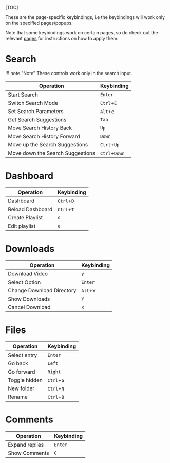 [TOC]

These are the page-specific keybindings, i.e the keybindings will work only on the specified pages/popups.

Note that some keybindings work on certain pages, so do check out the relevant [pages](../../04_Pages/_index.md) for instructions on how to apply them.

# Search
!!! note "Note"
	These controls work only in the search input.
		
| Operation                        | Keybinding                          |
|----------------------------------|-------------------------------------|
| Start Search                     | <kbd>`Enter`</kbd>                  |
| Switch Search Mode               | <kbd>`Ctrl`</kbd>+<kbd>`E`</kbd>    |
| Set Search Parameters            | <kbd>`Alt`</kbd>+<kbd>`e`</kbd>     |
| Get Search Suggestions           | <kbd>`Tab`</kbd>                    |
| Move Search History Back         | <kbd>`Up`</kbd>                     |
| Move Search History Forward      | <kbd>`Down`</kbd>                   |
| Move up the Search Suggestions   | <kbd>`Ctrl`</kbd>+<kbd>`Up`</kbd>   |
| Move down the Search Suggestions | <kbd>`Ctrl`</kbd>+<kbd>`Down`</kbd> |

# Dashboard
| Operation        | Keybinding                       |
|------------------|----------------------------------|
| Dashboard        | <kbd>`Ctrl`</kbd>+<kbd>`D`</kbd> |
| Reload Dashboard | <kbd>`Ctrl`</kbd>+<kbd>`T`</kbd> |
| Create Playlist  | <kbd>`c`</kbd>                   |
| Edit playlist    | <kbd>`e`</kbd>                   |

# Downloads
| Operation                 | Keybinding                      |
|---------------------------|---------------------------------|
| Download Video            | <kbd>`y`</kbd>                  |
| Select Option             | <kbd>`Enter`</kbd>              |
| Change Download Directory | <kbd>`Alt`</kbd>+<kbd>`Y`</kbd> |
| Show Downloads            | <kbd>`Y`</kbd>                  |
| Cancel Download           | <kbd>`x`</kbd>                  |

# Files
| Operation     | Keybinding                        |
|---------------|-----------------------------------|
| Select entry  | <kbd>`Enter`</kbd>                |
| Go back       | <kbd>`Left`</kbd>                 |
| Go forward    | <kbd>`Right`</kbd>                |
| Toggle hidden | <kbd>`Ctrl`</kbd>+<kbd>`G`</kbd>  |
| New folder    | <kbd>`Ctrl`</kbd>+<kbd>`N`</kbd>  |
| Rename        | <kbd>`Ctrl`</kbd>+<kbd>`B`</kbd>  |

# Comments
| Operation      | Keybinding         |
|----------------|--------------------|
| Expand replies | <kbd>`Enter`</kbd> |
| Show Comments  | <kbd>`C`</kbd>     |
